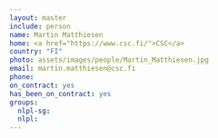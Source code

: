 ```yaml
---
layout: master
include: person
name: Martin Matthiesen
home: <a href="https://www.csc.fi/">CSC</a>
country: "FI"
photo: assets/images/people/Martin_Matthiesen.jpg
email: martin.matthiesen@csc.fi
phone:
on_contract: yes
has_been_on_contract: yes
groups:
  nlpl-sg:
  nlpl:
---
```

